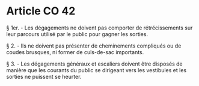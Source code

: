 # Article CO 42

§ 1er. - Les dégagements ne doivent pas comporter de rétrécissements sur leur parcours utilisé par le public pour gagner les sorties.

§ 2. - Ils ne doivent pas présenter de cheminements compliqués ou de coudes brusques, ni former de culs-de-sac importants.

§ 3. - Les dégagements généraux et escaliers doivent être disposés de manière que les courants du public se dirigeant vers les vestibules et les sorties ne puissent se heurter.

